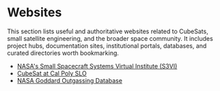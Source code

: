 # Websites

This section lists useful and authoritative websites related to CubeSats, small satellite engineering, and the broader space community. It includes project hubs, documentation sites, institutional portals, databases, and curated directories worth bookmarking.

- [NASA's Small Spacecraft Systems Virtual Institute (S3VI)](https://s3vi.ndc.nasa.gov/)
- [CubeSat at Cal Poly SLO](https://www.cubesat.org/)
- [NASA Goddard Outgassing Database](https://etd.gsfc.nasa.gov/capabilities/outgassing-database/)
